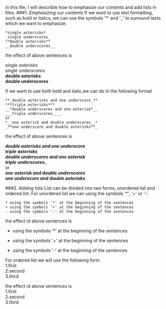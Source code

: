 In this file, I will describle how to emphasize our contents and add lists in files.
###1. *Emphasizing* our contents
If we want to use text formatting, such as bold or italics, we can use the symbols '*' and '_' to surround texts which we want to emphasize.

	*single asterisks*
	_single underscores_
	**double asterisks**
	__double underscores__

the effect of above sentences is

*single asterisks*  
_single underscores_  
**double asterisks**  
__double underscores__  
	
if we want to use both bold and italic,we can do in the following format

	**_double asterisks and one underscore_**
	***triple asterisks***
	__*double underscores and one asterisk*__
	___triple underscores____
	or
	*__one asterisk and double underscores__*
	_**one underscore and double asterisks**_
	
the effect of above sentences is

**_double asterisks and one underscore_**  
***triple asterisks***  
__*double underscores and one asterisk*__  
___triple underscores____  
or  
*__one asterisk and double underscores__*  
_**one underscore and double asterisks**_  

###2. *Adding* lists
List can be divided into two forms, unordered list and ordered list. For unordered list we can using the symbols '*', '+' or '-'. 

	* using the symbols '*' at the beginning of the sentences
	+ using the symbols '+' at the beginning of the sentences
	- using the symbols '-' at the beginning of the sentences
	
the effect ot above sentences is 
* using the symbols '*' at the beginning of the sentences
+ using the symbols '+' at the beginning of the sentences
- using the symbols '-' at the beginning of the sentences

For ordered list we will use the following form  
	1.first  	
	2.second  
	3.third  
	
the effect ot above sentences is  	
1.first  
2.second  
3.third